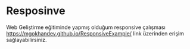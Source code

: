 # Resposinve
 Web Geliştirme eğitiminde yapmış olduğum responsive çalışması
 https://mgokhandev.github.io/ResponsiveExample/ link üzerinden erişim sağlayabilirsiniz.
